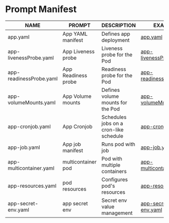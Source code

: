 # Prompt Manifest 

| NAME                    | PROMPT                | DESCRIPTION                                   | EXAMPLE                                                                         |
|-------------------------|-----------------------|-----------------------------------------------|---------------------------------------------------------------------------------|
| app.yaml                | App YAML manifest     | Defines app deployment                        | [app.yaml](https://github.com/ivanmartovytskyi/prompt-demo/blob/master/yaml/app.yaml)                                |
| app-livenessProbe.yaml  | App Liveness probe    | Liveness probe for the Pod                    | [app-livenessProbe.yaml](https://github.com/ivanmartovytskyi/prompt-demo/blob/master/yaml/app-livenessProbe.yaml)  |
| app-readinessProbe.yaml | App Readiness probe   | Readiness probe for the Pod                   | [app-readinessProbe.yaml](https://github.com/ivanmartovytskyi/prompt-demo/blob/master/yaml/app-readinessProbe.yaml) |
| app-volumeMounts.yaml   | App Volume mounts     | Defines volume mounts for the Pod             | [app-volumeMounts.yaml](https://github.com/ivanmartovytskyi/prompt-demo/blob/master/yaml/app-volumeMounts.yaml)   |
| app-cronjob.yaml        | App Cronjob           | Schedules jobs on a cron-like schedule        | [app-cronjob.yaml](https://github.com/ivanmartovytskyi/prompt-demo/blob/master/yaml/app-cronjob.yaml)               |
| app-job.yaml            | App job manifest      | Runs pod with job                             | [app-job.yaml](https://github.com/ivanmartovytskyi/prompt-demo/blob/master/yaml/app-job.yaml)                        |
| app-multicontainer.yaml | multicontainer pod    | Pod with multiple containers                  | [app-multicontainer.yaml](https://github.com/ivanmartovytskyi/prompt-demo/blob/master/yaml/app-multicontainer.yaml) |
| app-resources.yaml      | pod resources         | Configures pod's resources                    | [app-resources.yaml](https://github.com/ivanmartovytskyi/prompt-demo/blob/master/yaml/app-resources.yaml)             |
| app-secret-env.yaml     | app secret env        | Secret env value management                   | [app-secret-env.yaml](https://github.com/ivanmartovytskyi/prompt-demo/blob/master/yaml/app-secret-env.yaml)|

